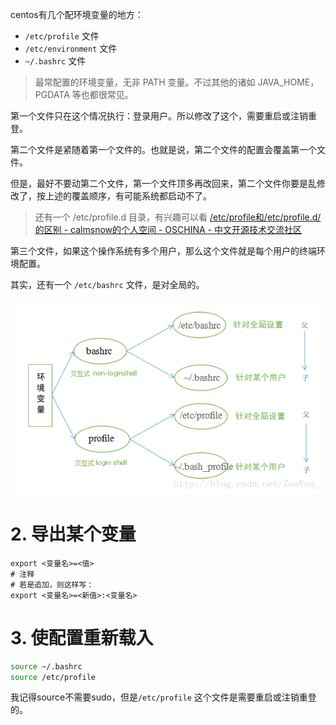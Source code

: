 centos有几个配环境变量的地方：

- `/etc/profile` 文件
- `/etc/environment` 文件
- `~/.bashrc` 文件

> 最常配置的环境变量，无非 PATH 变量。不过其他的诸如 JAVA_HOME，PGDATA 等也都很常见。

第一个文件只在这个情况执行：登录用户。所以修改了这个，需要重启或注销重登。

第二个文件是紧随着第一个文件的。也就是说，第二个文件的配置会覆盖第一个文件。

但是，最好不要动第二个文件，第一个文件顶多再改回来，第二个文件你要是乱修改了，按上述的覆盖顺序，有可能系统都启动不了。

> 还有一个 /etc/profile.d 目录，有兴趣可以看 [/etc/profile和/etc/profile.d/的区别 - calmsnow的个人空间 - OSCHINA - 中文开源技术交流社区](https://my.oschina.net/calmsnow/blog/2989570)

第三个文件，如果这个操作系统有多个用户，那么这个文件就是每个用户的终端环境配置。

其实，还有一个 `/etc/bashrc` 文件，是对全局的。

![这里写图片描述](attachments/20171117142454885)

# 2. 导出某个变量

``` 
export <变量名>=<值>
# 注释
# 若是追加，则这样写：
export <变量名>=<新值>:<变量名>
```

# 3. 使配置重新载入

``` BASH
source ~/.bashrc
source /etc/profile
```

我记得source不需要sudo，但是`/etc/profile` 这个文件是需要重启或注销重登的。

